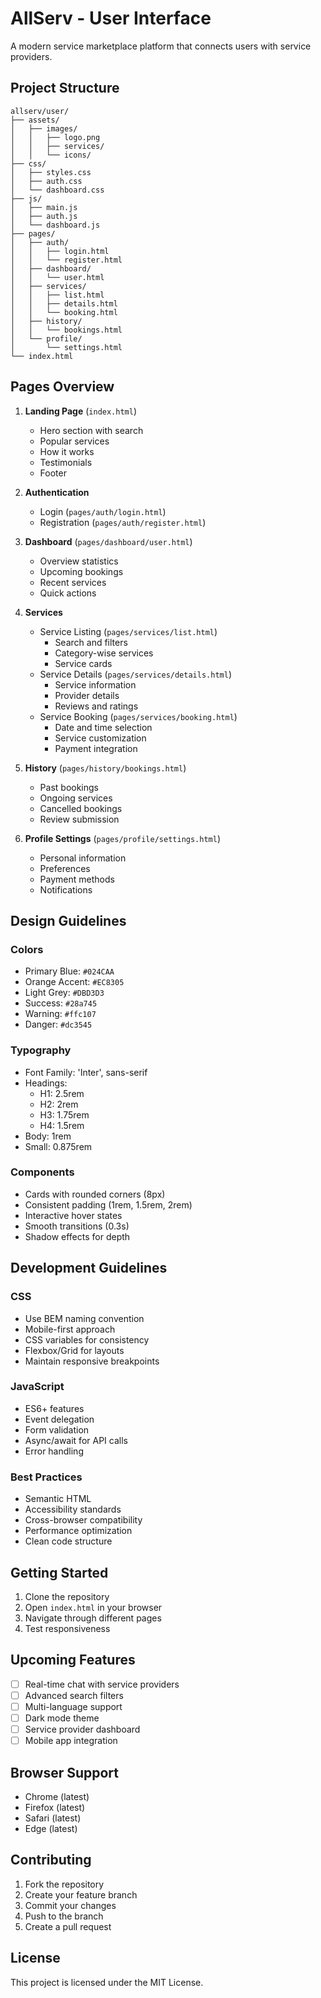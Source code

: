 # AllServ - User Interface

A modern service marketplace platform that connects users with service providers.

## Project Structure

```
allserv/user/
├── assets/
│   ├── images/
│   │   ├── logo.png
│   │   ├── services/
│   │   └── icons/
├── css/
│   ├── styles.css
│   ├── auth.css
│   └── dashboard.css
├── js/
│   ├── main.js
│   ├── auth.js
│   └── dashboard.js
├── pages/
│   ├── auth/
│   │   ├── login.html
│   │   └── register.html
│   ├── dashboard/
│   │   └── user.html
│   ├── services/
│   │   ├── list.html
│   │   ├── details.html
│   │   └── booking.html
│   ├── history/
│   │   └── bookings.html
│   └── profile/
│       └── settings.html
└── index.html
```

## Pages Overview

1. **Landing Page** (`index.html`)
   - Hero section with search
   - Popular services
   - How it works
   - Testimonials
   - Footer

2. **Authentication**
   - Login (`pages/auth/login.html`)
   - Registration (`pages/auth/register.html`)

3. **Dashboard** (`pages/dashboard/user.html`)
   - Overview statistics
   - Upcoming bookings
   - Recent services
   - Quick actions

4. **Services**
   - Service Listing (`pages/services/list.html`)
     - Search and filters
     - Category-wise services
     - Service cards
   - Service Details (`pages/services/details.html`)
     - Service information
     - Provider details
     - Reviews and ratings
   - Service Booking (`pages/services/booking.html`)
     - Date and time selection
     - Service customization
     - Payment integration

5. **History** (`pages/history/bookings.html`)
   - Past bookings
   - Ongoing services
   - Cancelled bookings
   - Review submission

6. **Profile Settings** (`pages/profile/settings.html`)
   - Personal information
   - Preferences
   - Payment methods
   - Notifications

## Design Guidelines

### Colors
- Primary Blue: `#024CAA`
- Orange Accent: `#EC8305`
- Light Grey: `#DBD3D3`
- Success: `#28a745`
- Warning: `#ffc107`
- Danger: `#dc3545`

### Typography
- Font Family: 'Inter', sans-serif
- Headings: 
  - H1: 2.5rem
  - H2: 2rem
  - H3: 1.75rem
  - H4: 1.5rem
- Body: 1rem
- Small: 0.875rem

### Components
- Cards with rounded corners (8px)
- Consistent padding (1rem, 1.5rem, 2rem)
- Interactive hover states
- Smooth transitions (0.3s)
- Shadow effects for depth

## Development Guidelines

### CSS
- Use BEM naming convention
- Mobile-first approach
- CSS variables for consistency
- Flexbox/Grid for layouts
- Maintain responsive breakpoints

### JavaScript
- ES6+ features
- Event delegation
- Form validation
- Async/await for API calls
- Error handling

### Best Practices
- Semantic HTML
- Accessibility standards
- Cross-browser compatibility
- Performance optimization
- Clean code structure

## Getting Started

1. Clone the repository
2. Open `index.html` in your browser
3. Navigate through different pages
4. Test responsiveness

## Upcoming Features

- [ ] Real-time chat with service providers
- [ ] Advanced search filters
- [ ] Multi-language support
- [ ] Dark mode theme
- [ ] Service provider dashboard
- [ ] Mobile app integration

## Browser Support

- Chrome (latest)
- Firefox (latest)
- Safari (latest)
- Edge (latest)

## Contributing

1. Fork the repository
2. Create your feature branch
3. Commit your changes
4. Push to the branch
5. Create a pull request

## License

This project is licensed under the MIT License.